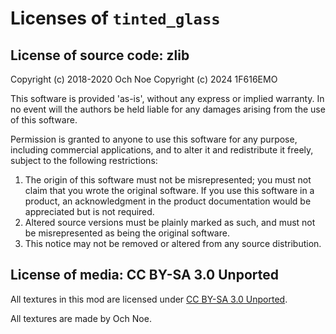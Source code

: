 # Licenses of `tinted_glass`

## License of source code: zlib

   Copyright (c) 2018-2020  Och Noe
   Copyright (c) 2024  1F616EMO

   This software is provided 'as-is', without any express or implied
   warranty. In no event will the authors be held liable for any damages
   arising from the use of this software.

   Permission is granted to anyone to use this software for any purpose,
   including commercial applications, and to alter it and redistribute it
   freely, subject to the following restrictions:

   1. The origin of this software must not be misrepresented; you must not
      claim that you wrote the original software. If you use this software
      in a product, an acknowledgment in the product documentation would be
      appreciated but is not required.
   2. Altered source versions must be plainly marked as such, and must not be
      misrepresented as being the original software.
   3. This notice may not be removed or altered from any source distribution.

## License of media: CC BY-SA 3.0 Unported

All textures in this mod are licensed under [CC BY-SA 3.0 Unported](https://creativecommons.org/licenses/by-sa/3.0/).

All textures are made by Och Noe.
